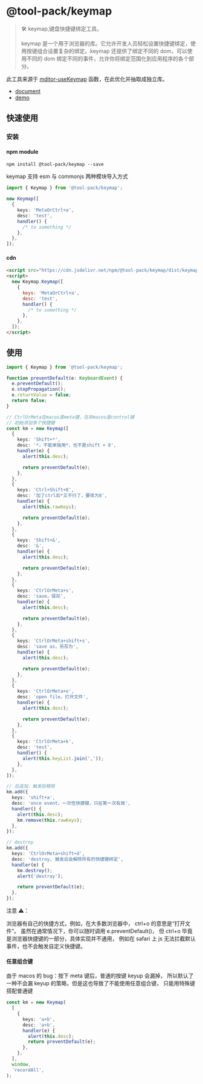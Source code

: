 # @tool-pack/keymap

> 🛠 keymap,键盘快捷键绑定工具。
>
> keymap 是一个用于浏览器的库。它允许开发人员轻松设置快捷键绑定，使用按键组合设置复杂的绑定。keymap 还提供了绑定不同的 dom，可以使用不同的 dom 绑定不同的事件，允许你将绑定范围化到应用程序的各个部分。

此工具来源于 [mditor-useKeymap](https://github.com/mditor-dev/mditor/blob/af73e66/src/utils/useKeymap.ts) 函数，在此优化并抽取成独立库。

- [document](https://js-tool-pack.github.io/keymap/)
- [demo](https://stackblitz.com/edit/typescript-b6dzrc?file=index.ts)

## 快速使用

### 安装

#### npm module

```shell
npm install @tool-pack/keymap --save
```

keymap 支持 esm 与 commonjs 两种模块导入方式

```typescript
import { Keymap } from '@tool-pack/keymap';

new Keymap([
  {
    keys: 'MetaOrCtrl+a',
    desc: 'test',
    handler() {
      /* to something */
    },
  },
]);
```

#### cdn

```html
<script src="https://cdn.jsdelivr.net/npm/@tool-pack/keymap/dist/keymap.global.prod.js"></script>
<script>
  new Keymap.Keymap([
    {
      keys: 'MetaOrCtrl+a',
      desc: 'test',
      handler() {
        /* to something */
      },
    },
  ]);
</script>
```

## 使用

```typescript
import { Keymap } from '@tool-pack/keymap';

function preventDefault(e: KeyboardEvent) {
  e.preventDefault();
  e.stopPropagation();
  e.returnValue = false;
  return false;
}

// CtrlOrMeta在macos是meta键，在非macos是control键
// 初始添加多个快捷键
const km = new Keymap([
  {
    keys: 'Shift+*',
    desc: '*，不能单独用*，也不是shift + 8',
    handler(e) {
      alert(this.desc);

      return preventDefault(e);
    },
  },
  {
    keys: 'Ctrl+Shift+8',
    desc: '加了ctrl后*又不行了，要改为8',
    handler(e) {
      alert(this.rawKeys);

      return preventDefault(e);
    },
  },
  {
    keys: 'Shift+&',
    desc: '&',
    handler(e) {
      alert(this.desc);

      return preventDefault(e);
    },
  },
  {
    keys: 'CtrlOrMeta+s',
    desc: 'save，保存',
    handler(e) {
      alert(this.desc);

      return preventDefault(e);
    },
  },
  {
    keys: 'CtrlOrMeta+shift+s',
    desc: 'save as，另存为',
    handler(e) {
      alert(this.desc);

      return preventDefault(e);
    },
  },
  {
    keys: 'CtrlOrMeta+o',
    desc: 'open file，打开文件',
    handler(e) {
      alert(this.desc);

      return preventDefault(e);
    },
  },
  {
    keys: 'CtrlOrMeta+k',
    desc: 'test',
    handler() {
      alert(this.keyList.join(','));
    },
  },
]);

// 后追加，触发后移除
km.add({
  keys: 'shift+a',
  desc: 'once event，一次性快捷键，只在第一次有效',
  handler() {
    alert(this.desc);
    km.remove(this.rawKeys);
  },
});

// destroy
km.add({
  keys: 'CtrlOrMeta+shift+d',
  desc: 'destroy, 触发后会解除所有的快捷键绑定',
  handler(e) {
    km.destroy();
    alert('destray');

    return preventDefault(e);
  },
});
```

注意 ⚠️：

浏览器有自己的快捷方式，例如，在大多数浏览器中， ctrl+o 的意思是“打开文件”。
虽然在通常情况下，你可以随时调用 e.preventDefault()，
但 ctrl+o 毕竟是浏览器快捷键的一部分，具体实现并不通用，
例如在 safari 上 js 无法拦截默认事件，也不会触发自定义快捷键。

#### 任意组合键

由于 macos 的 bug：按下 meta 键后，普通的按键 keyup 会漏掉，
所以默认了一种不会漏 keyup 的策略，但是这也导致了不能使用任意组合键，
只能用特殊键搭配普通键

```typescript
const km = new Keymap(
  [
    {
      keys: 'a+b',
      desc: 'a+b',
      handler(e) {
        alert(this.desc);
        return preventDefault(e);
      },
    },
  ],
  window,
  'recordAll',
);
```
